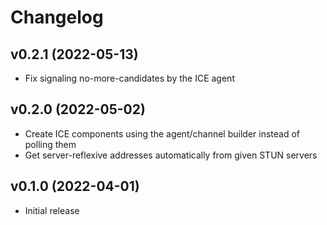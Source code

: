 # Changelog

## v0.2.1 (2022-05-13)

* Fix signaling no-more-candidates by the ICE agent

## v0.2.0 (2022-05-02)

* Create ICE components using the agent/channel builder instead of polling them
* Get server-reflexive addresses automatically from given STUN servers

## v0.1.0 (2022-04-01)

* Initial release

